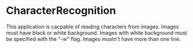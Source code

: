 # CharacterRecognition


This application is cacpable of reading characters from images. Images must have black or white background. Images with white background must be specified with the "-w" flag.
Images mustn't have more than one line.
